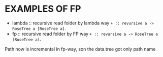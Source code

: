 # EXAMPLES OF FP

*  lambda :: recursive read folder  by lambda way  ```+ :: revursive a -> RoseTree a [RoseTree a]```.
* fp :: recursive read folder  by FP way  ```+ :: revursive a -> RoseTree a [RoseTree a]```.

Path now is incremental in fp-way, son the data.tree got only path name 